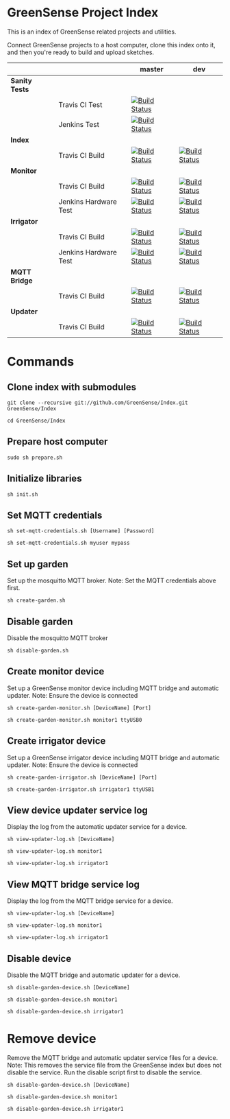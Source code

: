 # GreenSense Project Index
This is an index of GreenSense related projects and utilities.

Connect GreenSense projects to a host computer, clone this index onto it, and then you're ready to build and upload sketches.



|               |               | master | dev |
| ------------- | ------------- | ------------- | ------------- |
| **Sanity Tests**  |               |               |               |
|               | Travis CI Test  | [![Build Status](https://travis-ci.org/GreenSense/SanityTests.svg?branch=master)](https://travis-ci.org/GreenSense/Index) |  |
|               | Jenkins Test  | [![Build Status](http://greensense.hopto.org:8090/job/GreenSense/job/SanityTests/job/master/badge/icon)](http:/greensense.hopto.org:8090/job/GreenSense/job/SanityTests/job/master/)  |   |
| **Index**  |               |               |               |
|               | Travis CI Build  | [![Build Status](https://travis-ci.org/GreenSense/Index.svg?branch=master)](https://travis-ci.org/GreenSense/Index) | [![Build Status](https://travis-ci.org/GreenSense/Index.svg?branch=dev)](https://travis-ci.org/GreenSense/Index) |
| **Monitor**  |               |               |               |
|               | Travis CI Build  | [![Build Status](https://travis-ci.org/GreenSense/SoilMoistureSensorCalibratedSerial.svg?branch=master)](https://travis-ci.org/GreenSense/SoilMoistureSensorCalibratedSerial)  | [![Build Status](https://travis-ci.org/GreenSense/SoilMoistureSensorCalibratedSerial.svg?branch=dev)](https://travis-ci.org/GreenSense/SoilMoistureSensorCalibratedSerial)  |
|               | Jenkins Hardware Test  | [![Build Status](http://greensense.hopto.org:8080/job/GreenSense/job/SoilMoistureSensorCalibratedSerial/job/master/badge/icon)](http:/greensense.hopto.org:8080/job/GreenSense/job/SoilMoistureSensorCalibratedSerial/job/master/)  | [![Build Status](http://greensense.hopto.org:8080/job/GreenSense/job/SoilMoistureSensorCalibratedSerial/job/dev/badge/icon)](http:/greensense.hopto.org:8080/job/GreenSense/job/SoilMoistureSensorCalibratedSerial/job/dev/)  |
| **Irrigator**  |               |               |               |
|               | Travis CI Build  | [![Build Status](https://travis-ci.org/GreenSense/SoilMoistureSensorCalibratedPump.svg?branch=master)](https://travis-ci.org/GreenSense/SoilMoistureSensorCalibratedPump)  | [![Build Status](https://travis-ci.org/GreenSense/SoilMoistureSensorCalibratedPump.svg?branch=dev)](https://travis-ci.org/GreenSense/SoilMoistureSensorCalibratedPump)  |
|               | Jenkins Hardware Test  | [![Build Status](http://greensense.hopto.org:8080/job/GreenSense/job/SoilMoistureSensorCalibratedPump/job/master/badge/icon)](http:/greensense.hopto.org:8080/job/GreenSense/job/SoilMoistureSensorCalibratedPump/job/master/)  | [![Build Status](http://greensense.hopto.org:8080/job/GreenSense/job/SoilMoistureSensorCalibratedPump/job/dev/badge/icon)](http:/greensense.hopto.org:8080/job/GreenSense/job/SoilMoistureSensorCalibratedPump/job/dev/)  |
| **MQTT Bridge**  |               |               |               |
|               | Travis CI Build  | [![Build Status](https://travis-ci.org/CompulsiveCoder/BridgeArduinoSerialToMqttSplitCsv.svg?branch=master)](https://travis-ci.org/CompulsiveCoder/BridgeArduinoSerialToMqttSplitCsv)  | [![Build Status](https://travis-ci.org/CompulsiveCoder/BridgeArduinoSerialToMqttSplitCsv.svg?branch=dev)](https://travis-ci.org/CompulsiveCoder/BridgeArduinoSerialToMqttSplitCsv)  |
| **Updater**  |               |               |               |
|               | Travis CI Build  | [![Build Status](https://travis-ci.org/CompulsiveCoder/GitDeployer.svg?branch=master)](https://travis-ci.org/CompulsiveCoder/GitDeployer)  | [![Build Status](https://travis-ci.org/CompulsiveCoder/GitDeployer.svg?branch=dev)](https://travis-ci.org/CompulsiveCoder/GitDeployer)  |


# Commands
## Clone index with submodules
```
git clone --recursive git://github.com/GreenSense/Index.git GreenSense/Index

cd GreenSense/Index
```

## Prepare host computer
```
sudo sh prepare.sh
```

## Initialize libraries
```
sh init.sh
```

## Set MQTT credentials
```
sh set-mqtt-credentials.sh [Username] [Password]

sh set-mqtt-credentials.sh myuser mypass
```

## Set up garden
Set up the mosquitto MQTT broker.
Note: Set the MQTT credentials above first.
```
sh create-garden.sh
```

## Disable garden
Disable the mosquitto MQTT broker
```
sh disable-garden.sh
```


## Create monitor device
Set up a GreenSense monitor device including MQTT bridge and automatic updater.
Note: Ensure the device is connected
```
sh create-garden-monitor.sh [DeviceName] [Port]

sh create-garden-monitor.sh monitor1 ttyUSB0
```

## Create irrigator device
Set up a GreenSense irrigator device including MQTT bridge and automatic updater.
Note: Ensure the device is connected
```
sh create-garden-irrigator.sh [DeviceName] [Port]

sh create-garden-irrigator.sh irrigator1 ttyUSB1
```

## View device updater service log
Display the log from the automatic updater service for a device.
```
sh view-updater-log.sh [DeviceName]

sh view-updater-log.sh monitor1

sh view-updater-log.sh irrigator1
```

## View MQTT bridge service log
Display the log from the MQTT bridge service for a device.
```
sh view-updater-log.sh [DeviceName]

sh view-updater-log.sh monitor1

sh view-updater-log.sh irrigator1
```

## Disable device
Disable the MQTT bridge and automatic updater for a device.
```
sh disable-garden-device.sh [DeviceName]

sh disable-garden-device.sh monitor1

sh disable-garden-device.sh irrigator1
```

# Remove device
Remove the MQTT bridge and automatic updater service files for a device.
Note: This removes the service file from the GreenSense index but does not disable the service. Run the disable script first to disable the service.
```
sh disable-garden-device.sh [DeviceName]

sh disable-garden-device.sh monitor1

sh disable-garden-device.sh irrigator1
